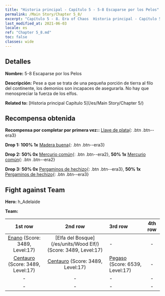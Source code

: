 ```yaml
---
title: "Historia principal - Capítulo 5 - 5-8 Escaparse por los Pelos"
permalink: /Main Story/Chapter 5_8/
excerpt: "Capítulo 5 - 8. Era of Chaos  Historia principal - Capítulo 5_8. 5-8 Escaparse por los Pelos"
last_modified_at: 2021-06-03
locale: es
ref: "Chapter 5_8.md"
toc: false
classes: wide
---
```


## Detalles

 **Nombre:** 5-8 Escaparse por los Pelos

 **Descripción:** Pese a que se trata de una pequeña porción de tierra al filo del continente, los demonios son incapaces de asegurarla. No hay que menospreciar la fuerza de los elfos.

 **Related to:** [Historia principal Capítulo 5](/es/Main Story/Chapter 5/)

## Recompensa obtenida

 **Recompensa por completar por primera vez::** [Llave de plata](/ItemsES/con_693/){: .btn .btn--era3}

 **Drop 1:** **100% 1x** [Madera buena](/ItemsES/mat_13/){: .btn .btn--era3}

 **Drop 2:** **50% 0x** [Mercurio común](/ItemsES/mat_8/){: .btn .btn--era2}, **50% 1x** [Mercurio común](/ItemsES/mat_8/){: .btn .btn--era2}

 **Drop 3:** **50% 0x** [Pergaminos de hechizo](/ItemsES/con_694/){: .btn .btn--era3}, **50% 1x** [Pergaminos de hechizo](/ItemsES/con_694/){: .btn .btn--era3}


## Fight against Team
 **Hero:** h_Adelaide

 **Team:**


  | 1st row | 2nd row | 3rd row | 4th row |
  |:----:|:----:|:----|:----:|
  | [Enano](/es/units/Dwarf/) (Score: 3489, Level:17)  | [Elfa del Bosque](/es/units/Wood Elf/) (Score: 3489, Level:17)  | - | - |
  | [Centauro](/es/units/Centaur/) (Score: 3489, Level:17)  | [Centauro](/es/units/Centaur/) (Score: 3489, Level:17)  | [Pegaso](/es/units/Pegasus/) (Score: 6539, Level:17)  | - |
  | - | - | - | - |
  | - | - | - | - |


